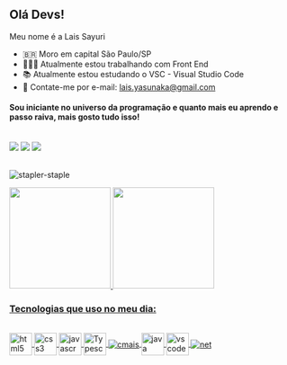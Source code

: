 ## Olá Devs!

Meu nome é a Lais Sayuri 
* 🇧🇷    Moro em capital São Paulo/SP
* 👩🏻‍💻    Atualmente estou trabalhando com Front End 
* 📚    Atualmente estou estudando o VSC - Visual Studio Code
* 📧    Contate-me por e-mail: lais.yasunaka@gmail.com

#### Sou iniciante no universo da programação e quanto mais eu aprendo e passo raiva, mais gosto tudo isso!  

<div style="display: inline_block"><br/>    
    <a href="https://www.linkedin.com/in/lais-yasunaka-64a87750/" target="_blank"><img src="https://img.shields.io/badge/-LinkedIn-%230077B5?style=for-the-badge&logo=linkedin&logoColor=white" target="_blank"></a>  
    <a href = "mailto:lais.yasunaka@gmail.com"><img src="https://img.shields.io/badge/Gmail-D14836?style=for-the-badge&logo=gmail&logoColor=white" target="_blank"></a>
    <a href = "https://github.com/Laisayuri"> <img src="https://img.shields.io/badge/GitHub-100000?style=for-the-badge&logo=github&logoColor=white" target="_bank" /></a>
</div></br>

  ![stapler-staple](https://user-images.githubusercontent.com/83554166/142280771-afd15993-1265-4672-9117-518c1c5d3a07.gif) 

    
<div>
    <a href="https://github.com/seu-usuário-aqui">
    <img height="180em" src="https://github-readme-stats.vercel.app/api/top-langs/?username=Laisayuri&layout=compact&langs_count=7&theme=dracula"/>
    <img height="180em" src="https://github-readme-stats.vercel.app/api?username=Laisayuri&show_icons=true&theme=dracula&include_all_commits=true&count_private=true"/>
</div>

    
### Tecnologias que uso no meu dia:
  
<div style="display: inline_block"><br/>    
    <img align="center" alt="html5" img src="https://cdn.jsdelivr.net/gh/devicons/devicon/icons/html5/html5-original.svg" width="40" height="40" />
    <img align="center" alt="css3" src="https://cdn.jsdelivr.net/gh/devicons/devicon/icons/css3/css3-original.svg" width="40" height="40"/>
    <img align="center" alt="javascrpit" src="https://cdn.jsdelivr.net/gh/devicons/devicon/icons/javascript/javascript-original.svg" width="40" height="40"/>
    <img align="center" alt="Typescript" img src="https://cdn.jsdelivr.net/gh/devicons/devicon/icons/typescript/typescript-original.svg" width="40" height="40"/>
    <img align="center" alt="cmais" src="https://img.shields.io/badge/C%23-239120?style=for-the-badge&logo=c-sharp&logoColor=white" />
    <img align="center" alt="java" src="https://cdn.jsdelivr.net/gh/devicons/devicon/icons/java/java-original.svg" width="40" height="40"/>
    <img align="center" alt="vscode" img src="https://cdn.jsdelivr.net/gh/devicons/devicon/icons/vscode/vscode-original.svg" width="40" height="40"/>
    <img align="center" alt="net" src="https://img.shields.io/badge/.NET-5C2D91?style=for-the-badge&logo=.net&logoColor=white" />
</div></br>
